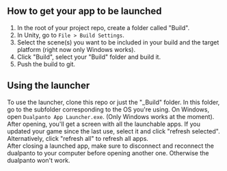 ## How to get your app to be launched

1. In the root of your project repo, create a folder called "Build".
2. In Unity, go to `File > Build Settings`.
3. Select the scene(s) you want to be included in your build and the target platform (right now only Windows works).
4. Click "Build", select your "Build" folder and build it.
5. Push the build to git.



## Using the launcher

To use the launcher, clone this repo or just the "_Build" folder. In this folder, go to the subfolder corresponding to the OS you're using. On Windows, open `Dualpanto App Launcher.exe`. (Only Windows works at the moment).  
After opening, you'll get a screen with all the launchable apps. If you updated your game since the last use, select it and click "refresh selected". Alternatively, click "refresh all" to refresh all apps.  
After closing a launched app, make sure to disconnect and reconnect the dualpanto to your computer before opening another one. Otherwise the dualpanto won't work.


